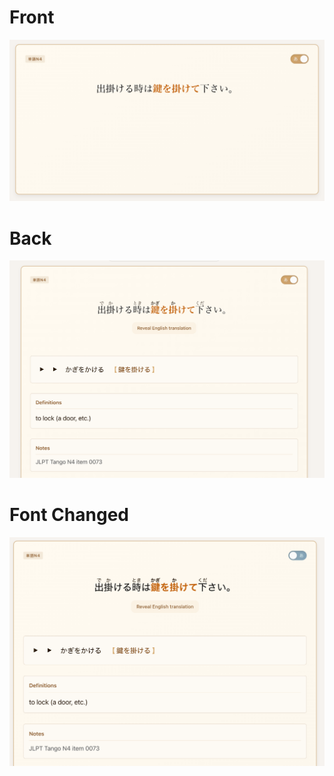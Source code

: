# Front

![Sentence card](front_recognition.png)

# Back

![Sentence card](back_recognition.png)

# Font Changed

![Sentence card](back_recognition_sans.png)